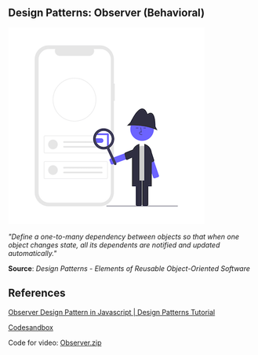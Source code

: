 ## Design Patterns: Observer (Behavioral)

![Observer](./Observer.png)

_"Define a one-to-many dependency between objects so that when one object changes state, all its dependents are notified and updated automatically."_

**Source**: _Design Patterns - Elements of Reusable Object-Oriented Software_

## References

  [Observer Design Pattern in Javascript | Design Patterns Tutorial](https://www.youtube.com/watch?v=T-xfEbDORng)

  [Codesandbox](https://codesandbox.io/s/github/kostasx/EventLoop/tree/master/javascript/design-patterns/Observer)
  
  Code for video: [Observer.zip](https://github.com/kostasx/EventLoop/raw/master/javascript/design-patterns/Observer/Observer.zip)
  
